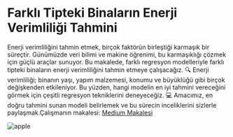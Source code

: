# Farklı Tipteki Binaların Enerji Verimliliği Tahmini

Enerji verimliliğini tahmin etmek, birçok faktörün birleştiği karmaşık bir süreçtir. Günümüzde veri bilimi ve makine öğrenimi, bu karmaşıklığı çözmek için güçlü araçlar sunuyor. Bu makalede, farklı regresyon modelleriyle farklı tipteki binaların enerji verimliliğini tahmin etmeye çalışacağız. 🔍 Enerji verimliliği; binanın yaşı, yapım malzemesi, konumu ve büyüklüğü gibi birçok değişkenden etkileniyor. Bu yüzden, hangi modelin en iyi tahmini vereceğini görmek için çeşitli regresyon tekniklerini deneyeceğiz. 💻 Amacımız, en doğru tahmini sunan modeli belirlemek ve bu sürecin inceliklerini sizlerle paylaşmak.Çalışmanın makalesi: [Medium Makalesi](https://medium.com/@cagricobaan/farkl%C4%B1-tipteki-binalar%C4%B1n-enerji-verimlili%C4%9Fi-tahmini-35680c92a6e3)

![apple](https://resmim.net/cdn/2024/08/19/WGcYlK.png)
